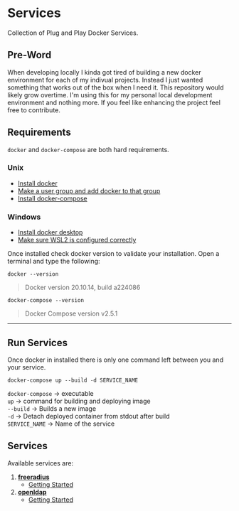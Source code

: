 # Services
Collection of Plug and Play Docker Services.

## Pre-Word
When developing locally I kinda got tired of building a new docker environment for each of my indivual projects. Instead
I just wanted something that works out of the box when I need it. This repository would likely grow overtime. I'm using
this for my personal local development environment and nothing more. If you feel like enhancing the project feel free
to contribute.

## Requirements

`docker` and `docker-compose` are both hard requirements.

### Unix
- [Install docker](https://docs.docker.com/engine/install/debian/)
- [Make a user group and add docker to that group](https://docs.docker.com/engine/install/linux-postinstall/)
- [Install docker-compose](https://docs.docker.com/compose/install/)

### Windows
- [Install docker desktop](https://docs.docker.com/desktop/windows/install/)
- [Make sure WSL2 is configured correctly](https://docs.microsoft.com/en-us/windows/wsl/install-manual#step-4---download-the-linux-kernel-update-package)

Once installed check docker version to validate your installation. Open a terminal and type the following:
```
docker --version
```
> Docker version 20.10.14, build a224086

```
docker-compose --version
```
> Docker Compose version v2.5.1

------------------------------------------------------------------------------------------------------------------------

## Run Services
Once docker in installed there is only one command left between you and your service.
```
docker-compose up --build -d SERVICE_NAME
```

`docker-compose` -> executable \
`up` -> command for building and deploying image \
`--build` -> Builds a new image \
`-d` -> Detach deployed container from stdout after build \
`SERVICE_NAME` -> Name of the service

## Services
Available services are:
1. **[freeradius](https://github.com/0x78f1935/Services/blob/master/docs/freeradius/index.md)**
    - [Getting Started](https://github.com/0x78f1935/Services/blob/master/docs/freeradius/getting_started.md)
2. **[openldap](https://github.com/0x78f1935/Services/blob/master/docs/openldap/index.md)**
    - [Getting Started](https://github.com/0x78f1935/Services/blob/master/docs/openldap/getting_started.md)